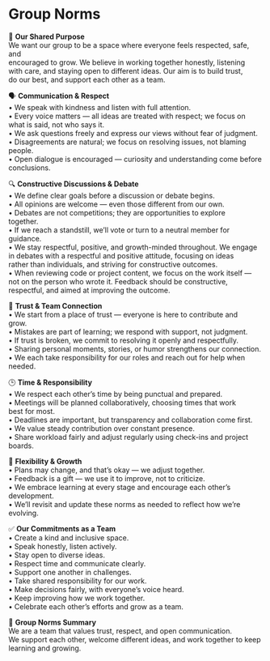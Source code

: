 # Group Norms

💠 **Our Shared Purpose**  
We want our group to be a space where everyone feels respected, safe, and  
encouraged to grow. We believe in working together honestly, listening  
with care, and staying open to different ideas. Our aim is to build trust,  
do our best, and support each other as a team.

🗣️ **Communication & Respect**  
• We speak with kindness and listen with full attention.  
• Every voice matters — all ideas are treated with respect; we focus on  
  what is said, not who says it.  
• We ask questions freely and express our views without fear of judgment.  
• Disagreements are natural; we focus on resolving issues, not blaming  
  people.  
• Open dialogue is encouraged — curiosity and understanding come before  
  conclusions.

🔍 **Constructive Discussions & Debate**  
• We define clear goals before a discussion or debate begins.  
• All opinions are welcome — even those different from our own.  
• Debates are not competitions; they are opportunities to explore  
  together.  
• If we reach a standstill, we’ll vote or turn to a neutral member for  
  guidance.  
• We stay respectful, positive, and growth-minded throughout. We engage  
  in debates with a respectful and positive attitude, focusing on ideas  
  rather than individuals, and striving for constructive outcomes.  
• When reviewing code or project content, we focus on the work itself —  
  not on the person who wrote it. Feedback should be constructive,  
  respectful, and aimed at improving the outcome.

🤝 **Trust & Team Connection**  
• We start from a place of trust — everyone is here to contribute and  
  grow.  
• Mistakes are part of learning; we respond with support, not judgment.  
• If trust is broken, we commit to resolving it openly and respectfully.  
• Sharing personal moments, stories, or humor strengthens our connection.  
• We each take responsibility for our roles and reach out for help when  
  needed.

🕒 **Time & Responsibility**  
• We respect each other’s time by being punctual and prepared.  
• Meetings will be planned collaboratively, choosing times that work  
  best for most.  
• Deadlines are important, but transparency and collaboration come first.  
• We value steady contribution over constant presence.  
• Share workload fairly and adjust regularly using check-ins and project  
  boards.

🔁 **Flexibility & Growth**  
• Plans may change, and that’s okay — we adjust together.  
• Feedback is a gift — we use it to improve, not to criticize.  
• We embrace learning at every stage and encourage each other’s  
  development.  
• We’ll revisit and update these norms as needed to reflect how we’re  
  evolving.

✅ **Our Commitments as a Team**  
• Create a kind and inclusive space.  
• Speak honestly, listen actively.  
• Stay open to diverse ideas.  
• Respect time and communicate clearly.  
• Support one another in challenges.  
• Take shared responsibility for our work.  
• Make decisions fairly, with everyone’s voice heard.  
• Keep improving how we work together.  
• Celebrate each other’s efforts and grow as a team.

📌 **Group Norms Summary**  
We are a team that values trust, respect, and open communication.  
We support each other, welcome different ideas, and work together to keep  
learning and growing.
